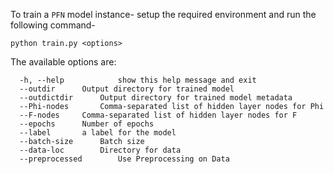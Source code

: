 To train a `PFN` model instance- setup the required environment and run the following command-

```
python train.py <options>
```

The available options are:

```
  -h, --help            show this help message and exit
  --outdir		Output directory for trained model
  --outdictdir		Output directory for trained model metadata
  --Phi-nodes		Comma-separated list of hidden layer nodes for Phi
  --F-nodes		Comma-separated list of hidden layer nodes for F
  --epochs		Number of epochs
  --label		a label for the model
  --batch-size		Batch size
  --data-loc		Directory for data
  --preprocessed        Use Preprocessing on Data

```